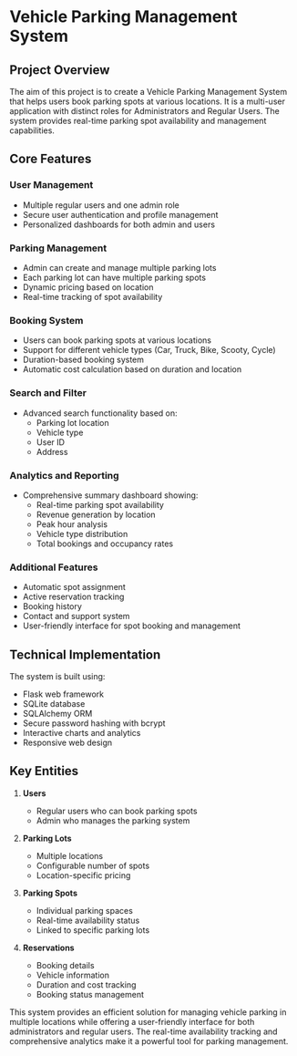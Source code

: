 # Vehicle Parking Management System

## Project Overview

The aim of this project is to create a Vehicle Parking Management System that helps users book parking spots at various locations. It is a multi-user application with distinct roles for Administrators and Regular Users. The system provides real-time parking spot availability and management capabilities.

## Core Features

### User Management
- Multiple regular users and one admin role
- Secure user authentication and profile management
- Personalized dashboards for both admin and users

### Parking Management
- Admin can create and manage multiple parking lots
- Each parking lot can have multiple parking spots
- Dynamic pricing based on location
- Real-time tracking of spot availability

### Booking System
- Users can book parking spots at various locations
- Support for different vehicle types (Car, Truck, Bike, Scooty, Cycle)
- Duration-based booking system
- Automatic cost calculation based on duration and location

### Search and Filter
- Advanced search functionality based on:
  - Parking lot location
  - Vehicle type
  - User ID
  - Address

### Analytics and Reporting
- Comprehensive summary dashboard showing:
  - Real-time parking spot availability
  - Revenue generation by location
  - Peak hour analysis
  - Vehicle type distribution
  - Total bookings and occupancy rates

### Additional Features
- Automatic spot assignment
- Active reservation tracking
- Booking history
- Contact and support system
- User-friendly interface for spot booking and management

## Technical Implementation

The system is built using:
- Flask web framework
- SQLite database
- SQLAlchemy ORM
- Secure password hashing with bcrypt
- Interactive charts and analytics
- Responsive web design

## Key Entities

1. **Users**
   - Regular users who can book parking spots
   - Admin who manages the parking system

2. **Parking Lots**
   - Multiple locations
   - Configurable number of spots
   - Location-specific pricing

3. **Parking Spots**
   - Individual parking spaces
   - Real-time availability status
   - Linked to specific parking lots

4. **Reservations**
   - Booking details
   - Vehicle information
   - Duration and cost tracking
   - Booking status management

This system provides an efficient solution for managing vehicle parking in multiple locations while offering a user-friendly interface for both administrators and regular users. The real-time availability tracking and comprehensive analytics make it a powerful tool for parking management.
